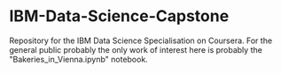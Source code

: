 # IBM-Data-Science-Capstone
Repository for the IBM Data Science Specialisation on Coursera. For the general public probably the only work of interest here is probably the "Bakeries_in_Vienna.ipynb" notebook. 
